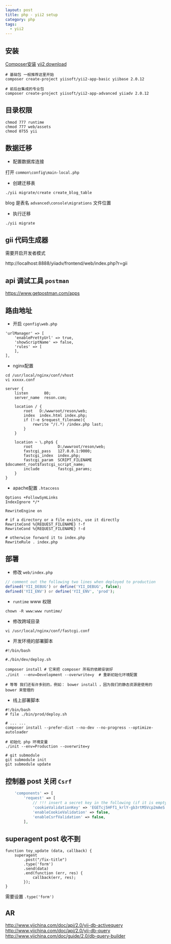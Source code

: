 ```yaml
---
layout: post
title: php - yii2 setup
category: php
tags:
  - yii2
---
```


## 安装

[Composer安装](https://github.com/5-say/composer-doc-cn)
[yii2 download](http://www.yiiframework.com/download/)

```
# 基础包 一般推荐这里开始
composer create-project yiisoft/yii2-app-basic yiibase 2.0.12

# 前后台集成的专业包
composer create-project yiisoft/yii2-app-advanced yiiadv 2.0.12
```

## 目录权限

```
chmod 777 runtime
chmod 777 web/assets
chmod 0755 yii
```

## 数据迁移

- 配置数据库连接

打开 `common\config\main-local.php`

- 创建迁移表

```
./yii migrate/create create_blog_table
```

blog 是表名
`advanced\console\migrations` 文件位置

- 执行迁移

```
./yii migrate
```

## gii 代码生成器

需要开启开发者模式

http://localhost:8888/yiiadv/frontend/web/index.php?r=gii

## api 调试工具 `postman`

https://www.getpostman.com/apps

## 路由地址

- 开启 `cponfig\web.php`

```
'urlManager' => [
    'enablePrettyUrl' => true,
    'showScriptName' => false,
    'rules' => [
    ],
],
```

- nginx配置

```
cd /usr/local/nginx/conf/vhost
vi xxxxx.conf
```

```
server {
    listen       80;
    server_name  reson.com;

    location / {
        root   D:/wwwroot/reson/web;
        index  index.html index.php;
        if (!-e $request_filename){
            rewrite ^/(.*) /index.php last;
        }
    }

    location ~ \.php$ {
        root           D:/wwwroot/reson/web;
        fastcgi_pass   127.0.0.1:9000;
        fastcgi_index  index.php;
        fastcgi_param  SCRIPT_FILENAME  $document_root$fastcgi_script_name;
        include        fastcgi_params;
    }
}
```

- apache配置 `.htaccess`

```
Options +FollowSymLinks
IndexIgnore */*

RewriteEngine on

# if a directory or a file exists, use it directly
RewriteCond %{REQUEST_FILENAME} !-f
RewriteCond %{REQUEST_FILENAME} !-d

# otherwise forward it to index.php
RewriteRule . index.php
```

## 部署

- 修改 `web/index.php`

```php
// comment out the following two lines when deployed to production
defined('YII_DEBUG') or define('YII_DEBUG', false);
defined('YII_ENV') or define('YII_ENV', 'prod');
```

- `runtime` www 权限

```
chown -R www:www runtime/
```

- 修改跨域目录

```
vi /usr/local/nginx/conf/fastcgi.conf
```

- 开发环境的部署脚本

```
#!/bin/bash

#./bin/dev/deploy.sh

composer install # 它来把 composer 所有的依赖安装好
./init  --env=Development --overwrite=y  # 重新初始化环境配置

# 等等 我们还有许多别的，例如： bower install ，因为我们的静态资源是使用的 bower 来管理的 
```

- 线上部署脚本

```
#!/bin/bash
# file ./bin/prod/deploy.sh

# ... ...  
composer install --prefer-dist --no-dev --no-progress --optimize-autoloader

# 初始化 php 环境变量
./init --env=Production --overwrite=y

# git submodule
git submodule init
git submodule update
```

## 控制器 post 关闭 `Csrf`

```php
    'components' => [
        'request' => [
            // !!! insert a secret key in the following (if it is empty) - this is required by cookie validation
            'cookieValidationKey' => 'EGETcj5HFf1_krlY-gb3rtM5Vcp2mAeS',
            'enableCookieValidation' => false,
            'enableCsrfValidation' => false,
        ],
```

## superagent post 收不到

```
function toy_update (data, callback) {
    superagent
        .post("/fix-title")
        .type('form')
        .send(data)
        .end(function (err, res) {
            callback(err, res);
        });
}
``` 

需要设置 `.type('form')`

## AR

http://www.yiichina.com/doc/api/2.0/yii-db-activequery
http://www.yiichina.com/doc/api/2.0/yii-db-query
http://www.yiichina.com/doc/guide/2.0/db-query-builder








